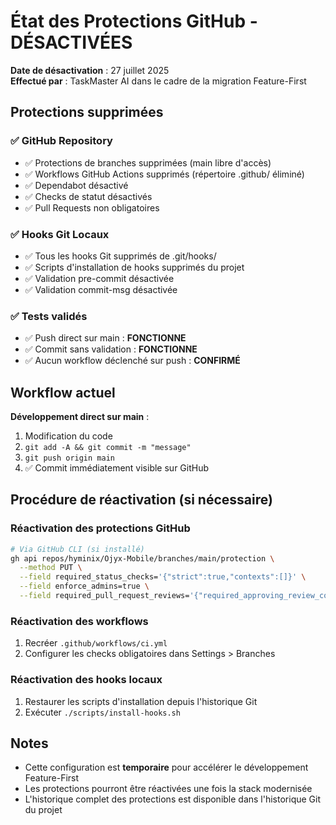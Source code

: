# État des Protections GitHub - DÉSACTIVÉES

**Date de désactivation** : 27 juillet 2025  
**Effectué par** : TaskMaster AI dans le cadre de la migration Feature-First

## Protections supprimées

### ✅ GitHub Repository
- ✅ Protections de branches supprimées (main libre d'accès)
- ✅ Workflows GitHub Actions supprimés (répertoire .github/ éliminé)
- ✅ Dependabot désactivé
- ✅ Checks de statut désactivés
- ✅ Pull Requests non obligatoires

### ✅ Hooks Git Locaux
- ✅ Tous les hooks Git supprimés de .git/hooks/
- ✅ Scripts d'installation de hooks supprimés du projet
- ✅ Validation pre-commit désactivée
- ✅ Validation commit-msg désactivée

### ✅ Tests validés
- ✅ Push direct sur main : **FONCTIONNE**
- ✅ Commit sans validation : **FONCTIONNE** 
- ✅ Aucun workflow déclenché sur push : **CONFIRMÉ**

## Workflow actuel

**Développement direct sur main** :
1. Modification du code
2. `git add -A && git commit -m "message"`
3. `git push origin main`
4. ✅ Commit immédiatement visible sur GitHub

## Procédure de réactivation (si nécessaire)

### Réactivation des protections GitHub
```bash
# Via GitHub CLI (si installé)
gh api repos/hyminix/Ojyx-Mobile/branches/main/protection \
  --method PUT \
  --field required_status_checks='{"strict":true,"contexts":[]}' \
  --field enforce_admins=true \
  --field required_pull_request_reviews='{"required_approving_review_count":1}'
```

### Réactivation des workflows
1. Recréer `.github/workflows/ci.yml`
2. Configurer les checks obligatoires dans Settings > Branches

### Réactivation des hooks locaux
1. Restaurer les scripts d'installation depuis l'historique Git
2. Exécuter `./scripts/install-hooks.sh`

## Notes

- Cette configuration est **temporaire** pour accélérer le développement Feature-First
- Les protections pourront être réactivées une fois la stack modernisée
- L'historique complet des protections est disponible dans l'historique Git du projet